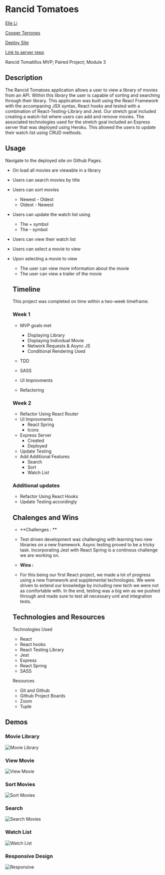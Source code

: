 # Rancid Tomatoes

[Elle Li](https://github.com/Elle624)

[Cooper Terrones](https://github.com/coopterrones)

[Deploy Site](https://rancid-tomatoes.vercel.app/)

[Link to server repo](https://github.com/coopterrones/rancid-tomatillos-server)

Rancid Tomatillos MVP; Paired Project; Module 3

## Description

The Rancid Tomatoes application allows a user to view a library of movies from an API. Within this library the user is capable of sorting and searching through their library. This application was built using the React Framework with the accompaning JSX syntax, React hooks and tested with a combination of React-Testing-Library and Jest. Our stretch goal included creating a watch-list where users can add and remove movies. The associated technologies used for the stretch goal included an Express server that was deployed using Heroku. This allowed the users to update their watch list using CRUD methods.

## Usage

Navigate to the deployed site on Github Pages.

- On load all movies are viewable in a library

- Users can search movies by title

- Users can sort movies

  - Newest - Oldest
  - Oldest - Newest

- Users can update the watch list using

  - The + symbol
  - The - symbol

- Users can view their watch list

- Users can select a movie to view

- Upon selecting a movie to view

  - The user can view more information about the movie
  - The user can view a trailer of the movie

  ## Timeline

  This project was completed on time within a two-week timeframe.

  ### Week 1

  - MVP goals met

    - Displaying Library
    - Displaying Individual Movie
    - Network Requests & Async JS
    - Conditional Rendering Used

  - TDD
  - SASS
  - UI Improvments
  - Refactoring

  ### Week 2

  - Refactor Using React Router
  - UI Improvments
    - React Spring
    - Icons
  - Express Server
    - Created
    - Deployed
  - Update Testing
  - Add Additional Features
    - Search
    - Sort
    - Watch List
    
  ### Additional updates
  
  - Refactor Using React Hooks
  - Update Testing accordingly
  
  ## Chalenges and Wins

  - **Challenges : **
  - Test driven development was challenging with learning two new libraries on a new framework. Async testing proved to be a tricky task. Incorporating Jest with React Spring is a continous challenge we are working on.

  - **Wins :**
  - For this being our first React project, we made a lot of progress using a new framework and supplemental technologies. We were driven to extend our knowledge by including new tech we were not as comfortable with. In the end, testing was a big win as we pushed through and made sure to test all necessary unit and integration tests.

  ## Technologies and Resources

  Technologies Used

  - React
  - React hooks
  - React Testing Library
  - Jest
  - Express
  - React Spring
  - SASS

  Resources

  - Git and Github
  - Github Project Boards
  - Zoom
  - Tuple

## Demos 
### Movie Library
![Movie Library](https://media.giphy.com/media/TYqKgtVbeibTXOgqzN/giphy.gif)
### View Movie 
![View Movie](https://media.giphy.com/media/b6sViy0Ux4UMtDyBNR/giphy.gif)
### Sort Movies 
![Sort Movies](https://media.giphy.com/media/2kkumQ1OPvTk0MhRrt/giphy.gif)
### Search 
![Search Movies](https://media.giphy.com/media/HrhegHvoIxwnEmv7rr/giphy.gif)
### Watch List 
![Watch List](https://media.giphy.com/media/HrhegHvoIxwnEmv7rr/giphy.gif)
### Responsive Design
![Responsive](https://media.giphy.com/media/vpF1iJtyOUxxPijGMB/giphy.gif)
